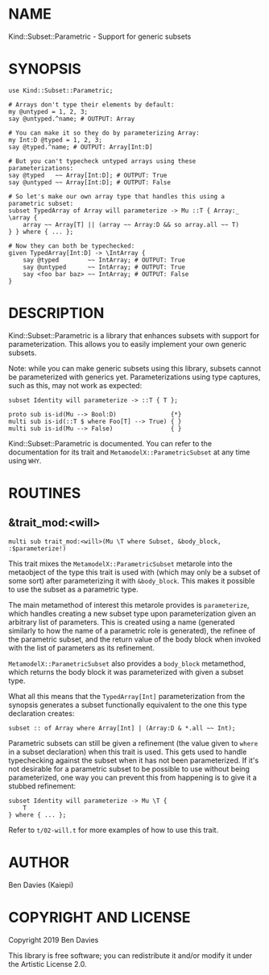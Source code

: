 NAME
====

Kind::Subset::Parametric - Support for generic subsets

SYNOPSIS
========

```perl6
use Kind::Subset::Parametric;

# Arrays don't type their elements by default:
my @untyped = 1, 2, 3;
say @untyped.^name; # OUTPUT: Array

# You can make it so they do by parameterizing Array:
my Int:D @typed = 1, 2, 3;
say @typed.^name; # OUTPUT: Array[Int:D]

# But you can't typecheck untyped arrays using these parameterizations:
say @typed   ~~ Array[Int:D]; # OUTPUT: True
say @untyped ~~ Array[Int:D]; # OUTPUT: False

# So let's make our own array type that handles this using a parametric subset:
subset TypedArray of Array will parameterize -> Mu ::T { Array:_ \array {
    array ~~ Array[T] || (array ~~ Array:D && so array.all ~~ T)
} } where { ... };

# Now they can both be typechecked:
given TypedArray[Int:D] -> \IntArray {
    say @typed        ~~ IntArray; # OUTPUT: True
    say @untyped      ~~ IntArray; # OUTPUT: True
    say <foo bar baz> ~~ IntArray; # OUTPUT: False
}
```

DESCRIPTION
===========

Kind::Subset::Parametric is a library that enhances subsets with support for parameterization. This allows you to easily implement your own generic subsets.

Note: while you can make generic subsets using this library, subsets cannot be parameterized with generics yet. Parameterizations using type captures, such as this, may not work as expected:

```perl6
subset Identity will parameterize -> ::T { T };

proto sub is-id(Mu --> Bool:D)               {*}
multi sub is-id(::T $ where Foo[T] --> True) { }
multi sub is-id(Mu --> False)                { }
```

Kind::Subset::Parametric is documented. You can refer to the documentation for its trait and `MetamodelX::ParametricSubset` at any time using `WHY`.

ROUTINES
========

&trait_mod:\<will\>
-------------------

```perl6
multi sub trait_mod:<will>(Mu \T where Subset, &body_block, :$parameterize!)
```

This trait mixes the `MetamodelX::ParametricSubset` metarole into the metaobject of the type this trait is used with (which may only be a subset of some sort) after parameterizing it with `&body_block`. This makes it possible to use the subset as a parametric type.

The main metamethod of interest this metarole provides is `parameterize`, which handles creating a new subset type upon parameterization given an arbitrary list of parameters. This is created using a name (generated similarly to how the name of a parametric role is generated), the refinee of the parametric subset, and the return value of the body block when invoked with the list of parameters as its refinement.

`MetamodelX::ParametricSubset` also provides a `body_block` metamethod, which returns the body block it was parameterized with given a subset type.

What all this means that the `TypedArray[Int]` parameterization from the synopsis generates a subset functionally equivalent to the one this type declaration creates:

```perl6
subset :: of Array where Array[Int] | (Array:D & *.all ~~ Int);
```

Parametric subsets can still be given a refinement (the value given to `where` in a subset declaration) when this trait is used. This gets used to handle typechecking against the subset when it has not been parameterized. If it's not desirable for a parametric subset to be possible to use without being parameterized, one way you can prevent this from happening is to give it a stubbed refinement:

```perl6
subset Identity will parameterize -> Mu \T {
    T
} where { ... };
```

Refer to `t/02-will.t` for more examples of how to use this trait.

AUTHOR
======

Ben Davies (Kaiepi)

COPYRIGHT AND LICENSE
=====================

Copyright 2019 Ben Davies

This library is free software; you can redistribute it and/or modify it under the Artistic License 2.0.

